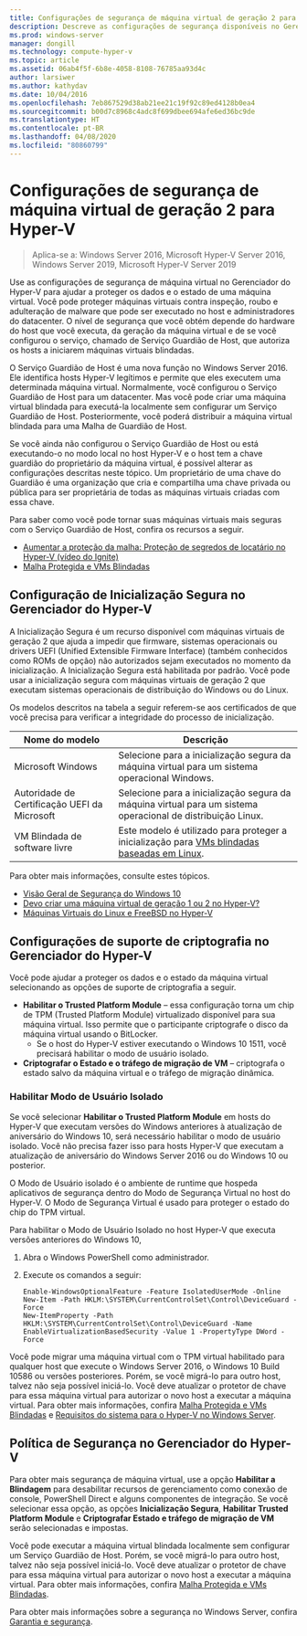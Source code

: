 ```yaml
---
title: Configurações de segurança de máquina virtual de geração 2 para Hyper-V
description: Descreve as configurações de segurança disponíveis no Gerenciador do Hyper-V para máquinas virtuais de geração 2
ms.prod: windows-server
manager: dongill
ms.technology: compute-hyper-v
ms.topic: article
ms.assetid: 06ab4f5f-6b8e-4058-8108-76785aa93d4c
author: larsiwer
ms.author: kathydav
ms.date: 10/04/2016
ms.openlocfilehash: 7eb867529d38ab21ee21c19f92c89ed4128b0ea4
ms.sourcegitcommit: b00d7c8968c4adc8f699dbee694afe6ed36bc9de
ms.translationtype: HT
ms.contentlocale: pt-BR
ms.lasthandoff: 04/08/2020
ms.locfileid: "80860799"
---
```

# <a name="generation-2-virtual-machine-security-settings-for-hyper-v"></a>Configurações de segurança de máquina virtual de geração 2 para Hyper-V

>Aplica-se a: Windows Server 2016, Microsoft Hyper-V Server 2016, Windows Server 2019, Microsoft Hyper-V Server 2019

Use as configurações de segurança de máquina virtual no Gerenciador do Hyper-V para ajudar a proteger os dados e o estado de uma máquina virtual. Você pode proteger máquinas virtuais contra inspeção, roubo e adulteração de malware que pode ser executado no host e administradores do datacenter. O nível de segurança que você obtém depende do hardware do host que você executa, da geração da máquina virtual e de se você configurou o serviço, chamado de Serviço Guardião de Host, que autoriza os hosts a iniciarem máquinas virtuais blindadas.  

O Serviço Guardião de Host é uma nova função no Windows Server 2016. Ele identifica hosts Hyper-V legítimos e permite que eles executem uma determinada máquina virtual. Normalmente, você configurou o Serviço Guardião de Host para um datacenter. Mas você pode criar uma máquina virtual blindada para executá-la localmente sem configurar um Serviço Guardião de Host. Posteriormente, você poderá distribuir a máquina virtual blindada para uma Malha de Guardião de Host.  

Se você ainda não configurou o Serviço Guardião de Host ou está executando-o no modo local no host Hyper-V e o host tem a chave guardião do proprietário da máquina virtual, é possível alterar as configurações descritas neste tópico.   Um proprietário de uma chave do Guardião é uma organização que cria e compartilha uma chave privada ou pública para ser proprietária de todas as máquinas virtuais criadas com essa chave.  

Para saber como você pode tornar suas máquinas virtuais mais seguras com o Serviço Guardião de Host, confira os recursos a seguir.  

- [Aumentar a proteção da malha: Proteção de segredos de locatário no Hyper-V (vídeo do Ignite)](https://go.microsoft.com/fwlink/?LinkId=746379)
- [Malha Protegida e VMs Blindadas](https://go.microsoft.com/fwlink/?LinkId=746381)

## <a name="secure-boot-setting-in-hyper-v-manager"></a>Configuração de Inicialização Segura no Gerenciador do Hyper-V  

A Inicialização Segura é um recurso disponível com máquinas virtuais de geração 2 que ajuda a impedir que firmware, sistemas operacionais ou drivers UEFI (Unified Extensible Firmware Interface) (também conhecidos como ROMs de opção) não autorizados sejam executados no momento da inicialização. A Inicialização Segura está habilitada por padrão. Você pode usar a inicialização segura com máquinas virtuais de geração 2 que executam sistemas operacionais de distribuição do Windows ou do Linux.  

Os modelos descritos na tabela a seguir referem-se aos certificados de que você precisa para verificar a integridade do processo de inicialização.  

|Nome do modelo|Descrição|  
|-----------------|---------------|  
|Microsoft Windows|Selecione para a inicialização segura da máquina virtual para um sistema operacional Windows.|  
|Autoridade de Certificação UEFI da Microsoft|Selecione para a inicialização segura da máquina virtual para um sistema operacional de distribuição Linux.|  
|VM Blindada de software livre|Este modelo é utilizado para proteger a inicialização para [VMs blindadas baseadas em Linux](https://docs.microsoft.com/windows-server/security/guarded-fabric-shielded-vm/guarded-fabric-create-a-linux-shielded-vm-template).|

Para obter mais informações, consulte estes tópicos.  

- [Visão Geral de Segurança do Windows 10](https://docs.microsoft.com/windows/security/threat-protection/overview-of-threat-mitigations-in-windows-10)  
- [Devo criar uma máquina virtual de geração 1 ou 2 no Hyper-V?](../plan/Should-I-create-a-generation-1-or-2-virtual-machine-in-Hyper-V.md)  
- [Máquinas Virtuais do Linux e FreeBSD no Hyper-V](../Supported-Linux-and-FreeBSD-virtual-machines-for-Hyper-V-on-Windows.md)  

## <a name="encryption-support-settings-in-hyper-v-manager"></a>Configurações de suporte de criptografia no Gerenciador do Hyper-V

Você pode ajudar a proteger os dados e o estado da máquina virtual selecionando as opções de suporte de criptografia a seguir.  

- **Habilitar o Trusted Platform Module** – essa configuração torna um chip de TPM (Trusted Platform Module) virtualizado disponível para sua máquina virtual. Isso permite que o participante criptografe o disco da máquina virtual usando o BitLocker.
  - Se o host do Hyper-V estiver executando o Windows 10 1511, você precisará habilitar o modo de usuário isolado. 
- **Criptografar o Estado e o tráfego de migração de VM** – criptografa o estado salvo da máquina virtual e o tráfego de migração dinâmica.

### <a name="enable-isolated-user-mode"></a>Habilitar Modo de Usuário Isolado

Se você selecionar **Habilitar o Trusted Platform Module** em hosts do Hyper-V que executam versões do Windows anteriores à atualização de aniversário do Windows 10, será necessário habilitar o modo de usuário isolado. Você não precisa fazer isso para hosts Hyper-V que executam a atualização de aniversário do Windows Server 2016 ou do Windows 10 ou posterior.

O Modo de Usuário isolado é o ambiente de runtime que hospeda aplicativos de segurança dentro do Modo de Segurança Virtual no host do Hyper-V. O Modo de Segurança Virtual é usado para proteger o estado do chip do TPM virtual.  

Para habilitar o Modo de Usuário Isolado no host Hyper-V que executa versões anteriores do Windows 10,  

1.  Abra o Windows PowerShell como administrador.  

2.  Execute os comandos a seguir:  

    ```  
    Enable-WindowsOptionalFeature -Feature IsolatedUserMode -Online  
    New-Item -Path HKLM:\SYSTEM\CurrentControlSet\Control\DeviceGuard -Force  
    New-ItemProperty -Path HKLM:\SYSTEM\CurrentControlSet\Control\DeviceGuard -Name EnableVirtualizationBasedSecurity -Value 1 -PropertyType DWord -Force  

    ```  

Você pode migrar uma máquina virtual com o TPM virtual habilitado para qualquer host que execute o Windows Server 2016, o Windows 10 Build 10586 ou versões posteriores. Porém, se você migrá-lo para outro host, talvez não seja possível iniciá-lo. Você deve atualizar o protetor de chave para essa máquina virtual para autorizar o novo host a executar a máquina virtual. Para obter mais informações, confira [Malha Protegida e VMs Blindadas](https://go.microsoft.com/fwlink/?LinkId=746381) e [Requisitos do sistema para o Hyper-V no Windows Server](../System-requirements-for-Hyper-V-on-Windows.md).  

## <a name="security-policy-in-hyper-v-manager"></a>Política de Segurança no Gerenciador do Hyper-V  
Para obter mais segurança de máquina virtual, use a opção **Habilitar a Blindagem** para desabilitar recursos de gerenciamento como conexão de console, PowerShell Direct e alguns componentes de integração. Se você selecionar essa opção, as opções **Inicialização Segura**, **Habilitar Trusted Platform Module** e **Criptografar Estado e tráfego de migração de VM** serão selecionadas e impostas.   

Você pode executar a máquina virtual blindada localmente sem configurar um Serviço Guardião de Host. Porém, se você migrá-lo para outro host, talvez não seja possível iniciá-lo. Você deve atualizar o protetor de chave para essa máquina virtual para autorizar o novo host a executar a máquina virtual. Para obter mais informações, confira [Malha Protegida e VMs Blindadas](https://go.microsoft.com/fwlink/?LinkId=746381).  

Para obter mais informações sobre a segurança no Windows Server, confira [Garantia e segurança](../../../security/Security-and-Assurance.md).  
